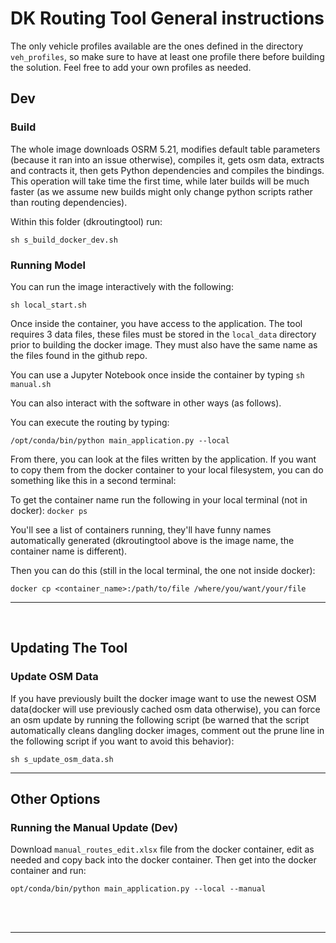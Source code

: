 # DK Routing Tool General instructions

The only vehicle profiles available are the ones defined in the directory `veh_profiles`, so make sure to have at least one profile there before building the solution. Feel free to add your own profiles as needed.

## Dev 

### Build
The whole image downloads OSRM 5.21, modifies default table parameters (because it ran into an issue otherwise), 
compiles it, gets osm data, extracts and contracts it, then gets Python dependencies and compiles the bindings. This operation will take time the first time, while later builds will be much faster (as we assume new builds might only change python scripts rather than routing dependencies).

Within this folder (dkroutingtool) run: 

`sh s_build_docker_dev.sh`


### Running Model
You can run the image interactively with the following:
 
`sh local_start.sh`

Once inside the container,  you have access to the application. The tool requires 3 data files, these files must be stored in the `local_data` directory prior to building the docker image. They must also have the same name as the files found in the github repo.

You can use a Jupyter Notebook once inside the container by typing
`sh manual.sh`

You can also interact with the software in other ways (as follows).

You can execute the routing by typing:

`/opt/conda/bin/python main_application.py --local`

From there, you can look at the files written by the application. If you want to copy them from the docker container to your local filesystem, you can do something like this in a second terminal:

To get the container name run the following in your local terminal (not in docker):
`docker ps`

You'll see a list of containers running, they'll have funny names automatically generated (dkroutingtool above is the image name, the container name is different). 
 
 Then you can do this (still in the local terminal, the one not inside docker):

`docker cp <container_name>:/path/to/file /where/you/want/your/file`

------------------------------------------------------------------------------------------

<br>

## Updating The Tool

### Update OSM Data
If you have previously built the docker image want to use the newest OSM data(docker will use previously cached osm 
data otherwise), you can force an osm update by running the following script (be warned that the script automatically cleans dangling docker images, comment out the prune line in the following script if you want to avoid this behavior):

`sh s_update_osm_data.sh`
<br>

-----------------------------------------------------------

## Other Options

### Running the Manual Update (Dev)
Download `manual_routes_edit.xlsx` file from the docker container, edit as needed and copy back into the docker container.
Then get into the docker container and run: 

`opt/conda/bin/python main_application.py --local --manual`

<br>
<br>

------------------------------------------------------------------------------
